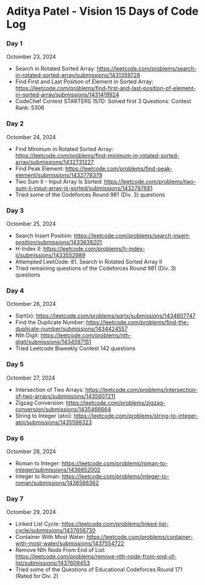 # Aditya Patel - Vision 15 Days of Code Log

### Day 1

Octomber 23, 2024

- Search in Rotated Sorted Array: https://leetcode.com/problems/search-in-rotated-sorted-array/submissions/1431359728
- Find First and Last Position of Element in Sorted Array: https://leetcode.com/problems/find-first-and-last-position-of-element-in-sorted-array/submissions/1431419924
- CodeChef Contest STARTERS 157D: Solved first 3 Questions: Contest Rank: 5306

### Day 2

Octomber 24, 2024

- Find Minimum in Rotated Sorted Array: https://leetcode.com/problems/find-minimum-in-rotated-sorted-array/submissions/1432731227
- Find Peak Element: https://leetcode.com/problems/find-peak-element/submissions/1432778379
- Two Sum II - Input Array Is Sorted: https://leetcode.com/problems/two-sum-ii-input-array-is-sorted/submissions/1432787681
- Tried some of the Codeforces Round 981 (Div. 3) questions

### Day 3

Octomber 25, 2024

- Search Insert Position: https://leetcode.com/problems/search-insert-position/submissions/1433638201
- H-Index II: https://leetcode.com/problems/h-index-ii/submissions/1433552989
- Attempted LeetCode: 81. Search in Rotated Sorted Array II
- Tried remaining questions of the Codeforces Round 981 (Div. 3) questions

### Day 4

Octomber 26, 2024
- Sqrt(x): https://leetcode.com/problems/sqrtx/submissions/1434607747
- Find the Duplicate Number: https://leetcode.com/problems/find-the-duplicate-number/submissions/1434424557
- Nth Digit: https://leetcode.com/problems/nth-digit/submissions/1434587151
- Tried Leetcode Biweekly Contest 142 questions

### Day 5

Octomber 27, 2024
- Intersection of Two Arrays: https://leetcode.com/problems/intersection-of-two-arrays/submissions/1435607211
- Zigzag Conversion: https://leetcode.com/problems/zigzag-conversion/submissions/1435466664
- String to Integer (atoi): https://leetcode.com/problems/string-to-integer-atoi/submissions/1435598323

### Day 6

Octomber 28, 2024
- Roman to Integer: https://leetcode.com/problems/roman-to-integer/submissions/1436652002
- Integer to Roman: https://leetcode.com/problems/integer-to-roman/submissions/1436566362

### Day 7

Octomber 29, 2024
- Linked List Cycle: https://leetcode.com/problems/linked-list-cycle/submissions/1437656730
- Container With Most Water: https://leetcode.com/problems/container-with-most-water/submissions/1437554722
- Remove Nth Node From End of List: https://leetcode.com/problems/remove-nth-node-from-end-of-list/submissions/1437609453
- Tried some of the Questions of Educational Codeforces Round 171 (Rated for Div. 2)
